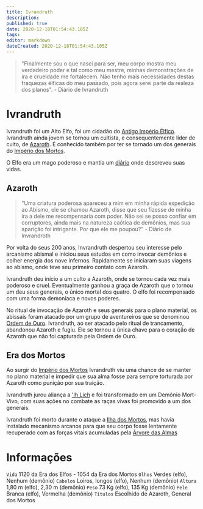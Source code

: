 ```yaml
---
title: Ivrandruth
description: 
published: true
date: 2020-12-18T01:54:43.105Z
tags: 
editor: markdown
dateCreated: 2020-12-18T01:54:43.105Z
---
```


<!-- SUBTITLE: Visão geral sobre Ivrandruth -->
> "Finalmente sou o que nasci para ser, meu corpo mostra meu verdadeiro poder e tal como meu mestre, minhas demonstrações de ira e crueldade me fortalecem. Não tenho mais necessidades destas fraquezas élficas do meu passado, pois agora serei parte da realeza dos planos". - Diário de Ivrandruth
# Ivrandruth
Ivrandruth foi um Alto Elfo, foi um cidadão do [Antigo Império Élfico](). Ivrandruth ainda jovem se tornou um cultista, e consequentemente líder de culto, de [Azaroth](http://localhost/en/individuos/azaroth). É conhecido também por ter se tornado um dos generais do [Império dos Mortos](http://localhost/faccoes/nacoes/imperios-dos-mortos).

O Elfo era um mago poderoso e mantia um [diário](http://localhost/documentos/diario-ivrandruth) onde descreveu suas vidas.

## Azaroth
> "Uma criatura poderosa apareceu a mim em minha rápida expedição ao Abismo, ele se chamou Azaroth, disse que seu fizesse de minha ira a dele me recompensaria com poder. Não sei se posso confiar em corruptores, ainda mais na natureza caótica de demônios, mas sua aparição foi intrigante. Por que ele me poupou?" - Diário de Invrandroth

Por volta do seus 200 anos, Invrandruth despertou seu interesse pelo arcanismo abismal e iniciou seus estudos em como invocar demônios e colher energia dos nove infernos. Rapidamente se iniciaram suas viagens ao abismo, onde teve seu primeiro contato com Azaroth.

Ivrandruth deu início a um culto a Azaroth, onde se tornou cada vez mais poderoso e cruel. Eventualmente ganhou a graça de Azaroth que o tornou um deu seus generais, o único mortal dos quatro. O elfo foi recompensado com uma forma demoníaca e novos poderes.

No ritual de invocação de Azaroth e seus generais para o plano material, os abissais foram atacado por um grupo de aventureiros que se denominou [Ordem de Ouro](http://localhost/en/faccoes/faccoes-independentes/ordem-de-ouro). Ivrandruth, ao ser atacado pelo ritual de trancamento, abandonou Azaroth e fugiu. Ele se tornou a única chave para o coração de Azaroth que não foi capturada pela Ordem de Ouro.

## Era dos Mortos
Ao surgir do [Império dos Mortos](http://localhost/faccoes/nacoes/imperios-dos-mortos) Ivrandruth viu uma chance de se manter no plano material e impedir que sua alma fosse para sempre torturada por Azaroth como punição por sua traição.

Ivrandruth jurou aliança a ['Ih Lich](http://localhost/en/individuos/ih-lich) e foi transformado em um Demônio Mort-Vivo, com suas ações no combate as raças vivas foi promovido a um dos generais.

Ivrandruth foi morto durante o ataque a [Ilha dos Mortos](http://localhost/en/lugares/plano-material/drafeon/sul-de-drafeon/ilha-dos-mortos), mas havia instalado mecanismo arcanos para que seu corpo fosse lentamente recuperado com as forças vitais acumuladas pela [Árvore das Almas](http://localhost/en/lugares/plano-material/drafeon/sul-de-drafeon/ilha-dos-mortos/arvore-das-almas)
# Informações
`Vida` 1120 da Era dos Elfos - 1054 da Era dos Mortos
`Olhos` Verdes (elfo), Nenhum (demônio)
`Cabelos` Loiros, longos (elfo), Nenhum (demônio)
`Altura` 1,80 m (elfo), 2,30 m (demônio)
`Peso` 73 Kg (elfo), 135 Kg (demônio)
`Pele` Branca (elfo), Vermelha (demônio)
`Títulos` Escolhido de Azaroth, General dos Mortos

